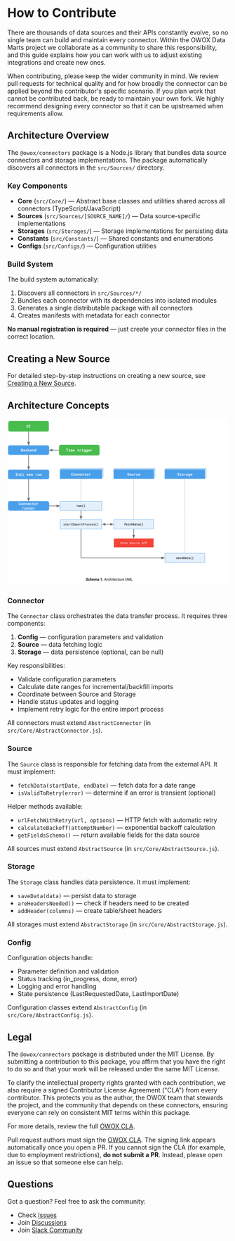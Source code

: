 # How to Contribute

There are thousands of data sources and their APIs constantly evolve, so no single team can build and maintain every connector. Within the OWOX Data Marts project we collaborate as a community to share this responsibility, and this guide explains how you can work with us to adjust existing integrations and create new ones.

When contributing, please keep the wider community in mind. We review pull requests for technical quality and for how broadly the connector can be applied beyond the contributor's specific scenario. If you plan work that cannot be contributed back, be ready to maintain your own fork. We highly recommend designing every connector so that it can be upstreamed when requirements allow.

## Architecture Overview

The `@owox/connectors` package is a Node.js library that bundles data source connectors and storage implementations. The package automatically discovers all connectors in the `src/Sources/` directory.

### Key Components

- **Core** (`src/Core/`) — Abstract base classes and utilities shared across all connectors (TypeScript/JavaScript)
- **Sources** (`src/Sources/[SOURCE_NAME]/`) — Data source-specific implementations
- **Storages** (`src/Storages/`) — Storage implementations for persisting data
- **Constants** (`src/Constants/`) — Shared constants and enumerations
- **Configs** (`src/Configs/`) — Configuration utilities

### Build System

The build system automatically:

1. Discovers all connectors in `src/Sources/*/`
2. Bundles each connector with its dependencies into isolated modules
3. Generates a single distributable package with all connectors
4. Creates manifests with metadata for each connector

**No manual registration is required** — just create your connector files in the correct location.

## Creating a New Source

For detailed step-by-step instructions on creating a new source, see [Creating a New Source](./CREATING_CONNECTOR.md).

## Architecture Concepts

![Architecture Concepts](./res/architecture-uml.svg)

### Connector

The `Connector` class orchestrates the data transfer process. It requires three components:

1. **Config** — configuration parameters and validation
2. **Source** — data fetching logic
3. **Storage** — data persistence (optional, can be null)

Key responsibilities:

- Validate configuration parameters
- Calculate date ranges for incremental/backfill imports
- Coordinate between Source and Storage
- Handle status updates and logging
- Implement retry logic for the entire import process

All connectors must extend `AbstractConnector` (in `src/Core/AbstractConnector.js`).

### Source

The `Source` class is responsible for fetching data from the external API. It must implement:

- `fetchData(startDate, endDate)` — fetch data for a date range
- `isValidToRetry(error)` — determine if an error is transient (optional)

Helper methods available:

- `urlFetchWithRetry(url, options)` — HTTP fetch with automatic retry
- `calculateBackoff(attemptNumber)` — exponential backoff calculation
- `getFieldsSchema()` — return available fields for the data source

All sources must extend `AbstractSource` (in `src/Core/AbstractSource.js`).

### Storage

The `Storage` class handles data persistence. It must implement:

- `saveData(data)` — persist data to storage
- `areHeadersNeeded()` — check if headers need to be created
- `addHeader(columns)` — create table/sheet headers

All storages must extend `AbstractStorage` (in `src/Core/AbstractStorage.js`).

### Config

Configuration objects handle:

- Parameter definition and validation
- Status tracking (in_progress, done, error)
- Logging and error handling
- State persistence (LastRequestedDate, LastImportDate)

Configuration classes extend `AbstractConfig` (in `src/Core/AbstractConfig.js`).

## Legal

The `@owox/connectors` package is distributed under the MIT License. By submitting a contribution to this package, you affirm that you have the right to do so and that your work will be released under the same MIT License.

To clarify the intellectual property rights granted with each contribution, we also require a signed Contributor License Agreement ("CLA") from every contributor. This protects you as the author, the OWOX team that stewards the project, and the community that depends on these connectors, ensuring everyone can rely on consistent MIT terms within this package.

For more details, review the full [OWOX CLA](https://cla-assistant.io/OWOX/js-data-connectors).

Pull request authors must sign the [OWOX CLA](https://cla-assistant.io/OWOX/js-data-connectors). The signing link appears automatically once you open a PR. If you cannot sign the CLA (for example, due to employment restrictions), **do not submit a PR**. Instead, please open an issue so that someone else can help.

## Questions

Got a question? Feel free to ask the community:

- Check [Issues](https://github.com/OWOX/owox-data-marts/issues)
- Join [Discussions](https://github.com/OWOX/owox-data-marts/discussions)
- Join [Slack Community](https://join.slack.com/t/owox-data-marts/shared_invite/zt-3fffrsau9-UlobJVlXzRLpXmvs0ffvoQ)
